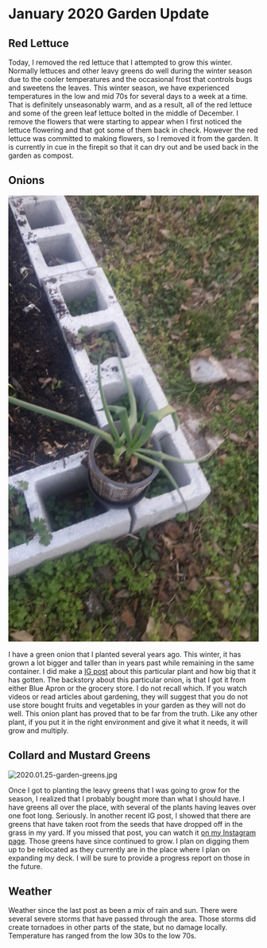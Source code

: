 # January 2020 Garden Update

## Red Lettuce

Today, I removed the red lettuce that I attempted to grow this winter. Normally
lettuces and other leavy greens do well during the winter season due to the cooler 
temperatures and the occasional frost that controls bugs and sweetens the leaves. 
This winter season, we have experienced temperatures in the low and mid 70s for 
several days to a week at a time. That is definitely unseasonably warm, and as a 
result, all of the red lettuce and some of the green leaf lettuce bolted in 
the middle of December. I remove the flowers that were starting to appear when 
I first noticed the lettuce flowering and that got some of them back in check. 
However the red lettuce was committed to making flowers, so I removed it from the 
garden. It is currently in cue in the firepit so that it can dry out and be 
used back in the garden as compost. 

## Onions

![2020.01.25-garden-onions.jpg](2020.01.25-garden-onions.jpg)

I have a green onion that I planted several years ago. This winter, it has grown
a lot bigger and taller than in years past while remaining in the same container. 
I did make a 
<a href="https://www.instagram.com/p/B7wnSqOBjui/?utm_source=ig_web_copy_link" 
target="_blank">IG post</a> about this particular plant and how big that it 
has gotten. The backstory about this particular onion, is that I got it from 
either Blue Apron or the grocery store. I do not recall which. If you watch videos
or read articles about gardening, they will suggest that you do not use store 
bought fruits and vegetables in your garden as they will not do well. This onion
plant has proved that to be far from the truth. Like any other plant, if you 
put it in the right environment and give it what it needs, it will grow and 
multiply. 

## Collard and Mustard Greens 

![2020.01.25-garden-greens.jpg](2020.01.25-garden-greens.jpg)

Once I got to planting the leavy greens that I was going to grow for the season, 
I realized that I probably bought more than what I should have. I have greens 
all over the place, with several of the plants having leaves over one foot long. 
Seriously. In another recent IG post, I showed that there are greens that have 
taken root from the seeds that have dropped off in the grass in my yard. If you 
missed that post, you can watch it 
<a href="https://www.instagram.com/p/B6qG9MwhRSY/?utm_source=ig_web_copy_link"
 target="_blank">on my Instagram page</a>. Those greens have since continued 
to grow. I plan on digging them up to be relocated as they currently are in 
the place where I plan on expanding my deck. I will be sure to provide 
a progress report on those in the future.

## Weather 

Weather since the last post as been a mix of rain and sun. There were several 
severe storms that have passed through the area. Those storms did create
tornadoes in other parts of the state, but no damage locally. Temperature 
has ranged from the low 30s to the low 70s.

